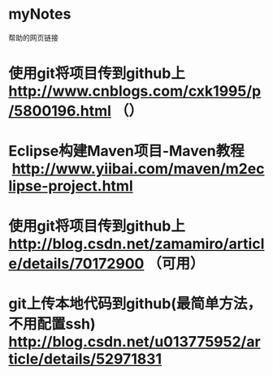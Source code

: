 # myNotes
帮助的网页链接
# 使用git将项目传到github上   http://www.cnblogs.com/cxk1995/p/5800196.html            （）
# Eclipse构建Maven项目-Maven教程    http://www.yiibai.com/maven/m2eclipse-project.html
# 使用git将项目传到github上   http://blog.csdn.net/zamamiro/article/details/70172900  （可用）
# git上传本地代码到github(最简单方法，不用配置ssh)   http://blog.csdn.net/u013775952/article/details/52971831
